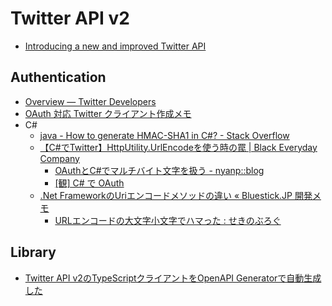 # Twitter API v2

- [Introducing a new and improved Twitter API](https://blog.twitter.com/developer/en_us/topics/tools/2020/introducing_new_twitter_api.html)

## Authentication
- [Overview — Twitter Developers](https://developer.twitter.com/en/docs/basics/authentication/overview)
- [OAuth 対応 Twitter クライアント作成メモ](https://gist.github.com/0mg/5276918)
- C#
  - [java - How to generate HMAC-SHA1 in C#? - Stack Overflow](https://stackoverflow.com/questions/6067751/how-to-generate-hmac-sha1-in-c)
  - [【C#でTwitter】HttpUtility.UrlEncodeを使う時の罠 | Black Everyday Company](https://kuroeveryday.blogspot.com/2013/09/CSharpTwitterHttpUtillityUrlEncode.html)
    - [OAuthとC#でマルチバイト文字を扱う - nyanp::blog](http://nyanp.hatenablog.com/entry/20100504/p1)
    - [[観] C# で OAuth](http://watcher.moe-nifty.com/memo/2009/04/c-oauth-c097.html)
  - [.Net FrameworkのUriエンコードメソッドの違い « Bluestick.JP 開発メモ](http://bluestick.jp/tech/index.php/archives/266)
    - [URLエンコードの大文字小文字でハマった : せきのぶろぐ](http://blog.livedoor.jp/seki1109/archives/51701360.html)

## Library

- [Twitter API v2のTypeScriptクライアントをOpenAPI Generatorで自動生成した](https://zenn.dev/yarnaimo/articles/105359cb367f19)
